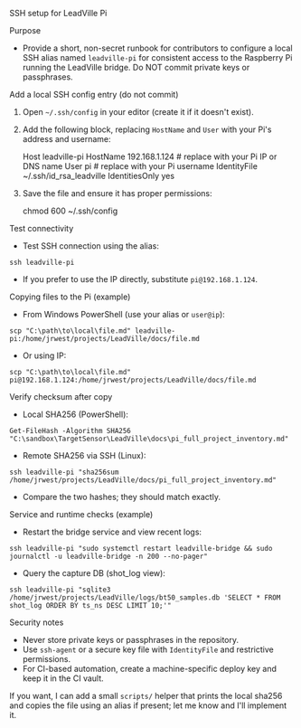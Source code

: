 SSH setup for LeadVille Pi

Purpose
- Provide a short, non-secret runbook for contributors to configure a local SSH alias named `leadville-pi` for consistent access to the Raspberry Pi running the LeadVille bridge. Do NOT commit private keys or passphrases.

Add a local SSH config entry (do not commit)
1. Open `~/.ssh/config` in your editor (create it if it doesn't exist).
2. Add the following block, replacing `HostName` and `User` with your Pi's address and username:

    Host leadville-pi
        HostName 192.168.1.124    # replace with your Pi IP or DNS name
        User pi                  # replace with your Pi username
        IdentityFile ~/.ssh/id_rsa_leadville
        IdentitiesOnly yes

3. Save the file and ensure it has proper permissions:

    chmod 600 ~/.ssh/config

Test connectivity

- Test SSH connection using the alias:

```pwsh
ssh leadville-pi
```

- If you prefer to use the IP directly, substitute `pi@192.168.1.124`.

Copying files to the Pi (example)

- From Windows PowerShell (use your alias or `user@ip`):

```pwsh
scp "C:\path\to\local\file.md" leadville-pi:/home/jrwest/projects/LeadVille/docs/file.md
```

- Or using IP:

```pwsh
scp "C:\path\to\local\file.md" pi@192.168.1.124:/home/jrwest/projects/LeadVille/docs/file.md
```

Verify checksum after copy

- Local SHA256 (PowerShell):

```pwsh
Get-FileHash -Algorithm SHA256 "C:\sandbox\TargetSensor\LeadVille\docs\pi_full_project_inventory.md"
```

- Remote SHA256 via SSH (Linux):

```pwsh
ssh leadville-pi "sha256sum /home/jrwest/projects/LeadVille/docs/pi_full_project_inventory.md"
```

- Compare the two hashes; they should match exactly.

Service and runtime checks (example)

- Restart the bridge service and view recent logs:

```pwsh
ssh leadville-pi "sudo systemctl restart leadville-bridge && sudo journalctl -u leadville-bridge -n 200 --no-pager"
```

- Query the capture DB (shot_log view):

```pwsh
ssh leadville-pi "sqlite3 /home/jrwest/projects/LeadVille/logs/bt50_samples.db 'SELECT * FROM shot_log ORDER BY ts_ns DESC LIMIT 10;'"
```

Security notes

- Never store private keys or passphrases in the repository.
- Use `ssh-agent` or a secure key file with `IdentityFile` and restrictive permissions.
- For CI-based automation, create a machine-specific deploy key and keep it in the CI vault.

If you want, I can add a small `scripts/` helper that prints the local sha256 and copies the file using an alias if present; let me know and I'll implement it.
